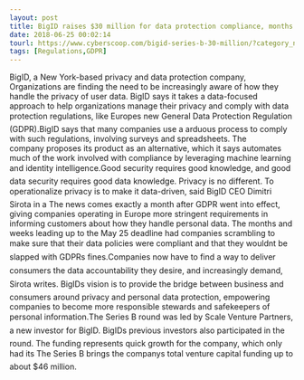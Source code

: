 ```yaml
---
layout: post
title: BigID raises $30 million for data protection compliance, months after last funding round
date: 2018-06-25 00:02:14
tourl: https://www.cyberscoop.com/bigid-series-b-30-million/?category_news=technology
tags: [Regulations,GDPR]
---
```

BigID, a New York-based privacy and data protection company, Organizations are finding the need to be increasingly aware of how they handle the privacy of user data. BigID says it takes a data-focused approach to help organizations manage their privacy and comply with data protection regulations, like Europes new General Data Protection Regulation (GDPR).BigID says that many companies use a arduous process to comply with such regulations, involving surveys and spreadsheets. The company proposes its product as an alternative, which it says automates much of the work involved with compliance by leveraging machine learning and identity intelligence.Good security requires good knowledge, and good data security requires good data knowledge. Privacy is no different. To operationalize privacy is to make it data-driven, said BigID CEO Dimitri Sirota in a The news comes exactly a month after GDPR went into effect, giving companies operating in Europe more stringent requirements in informing customers about how they handle personal data. The months and weeks leading up to the May 25 deadline had companies scrambling to make sure that their data policies were compliant and that they wouldnt be slapped with GDPRs fines.Companies now have to find a way to deliver consumers the data accountability they desire, and increasingly demand, Sirota writes. BigIDs vision is to provide the bridge between business and consumers around privacy and personal data protection, empowering companies to become more responsible stewards and safekeepers of personal information.The Series B round was led by Scale Venture Partners, a new investor for BigID. BigIDs previous investors also participated in the round. The funding represents quick growth for the company, which only had its The Series B brings the companys total venture capital funding up to about $46 million.